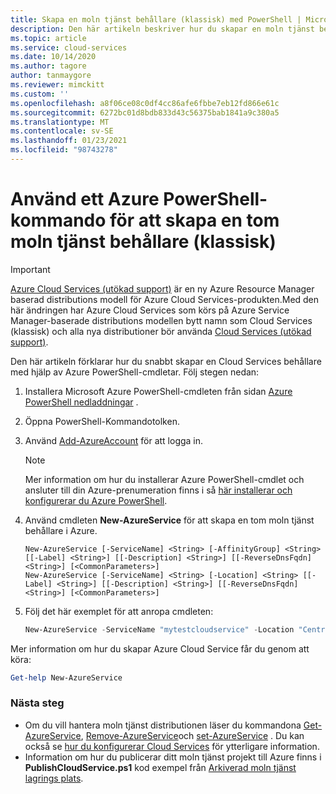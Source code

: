 ```yaml
---
title: Skapa en moln tjänst behållare (klassisk) med PowerShell | Microsoft Docs
description: Den här artikeln beskriver hur du skapar en moln tjänst behållare med PowerShell. Behållaren är värd för webb-och arbets roller.
ms.topic: article
ms.service: cloud-services
ms.date: 10/14/2020
ms.author: tagore
author: tanmaygore
ms.reviewer: mimckitt
ms.custom: ''
ms.openlocfilehash: a8f06ce08c0df4cc86afe6fbbe7eb12fd866e61c
ms.sourcegitcommit: 6272bc01d8bdb833d43c56375bab1841a9c380a5
ms.translationtype: MT
ms.contentlocale: sv-SE
ms.lasthandoff: 01/23/2021
ms.locfileid: "98743278"
---
```

# <a name="use-an-azure-powershell-command-to-create-an-empty-cloud-service-classic-container"></a>Använd ett Azure PowerShell-kommando för att skapa en tom moln tjänst behållare (klassisk)

> [!IMPORTANT]
> [Azure Cloud Services (utökad support)](../cloud-services-extended-support/overview.md) är en ny Azure Resource Manager baserad distributions modell för Azure Cloud Services-produkten.Med den här ändringen har Azure Cloud Services som körs på Azure Service Manager-baserade distributions modellen bytt namn som Cloud Services (klassisk) och alla nya distributioner bör använda [Cloud Services (utökad support)](../cloud-services-extended-support/overview.md).

Den här artikeln förklarar hur du snabbt skapar en Cloud Services behållare med hjälp av Azure PowerShell-cmdletar. Följ stegen nedan:

1. Installera Microsoft Azure PowerShell-cmdleten från sidan [Azure PowerShell nedladdningar](https://aka.ms/webpi-azps) .
2. Öppna PowerShell-Kommandotolken.
3. Använd [Add-AzureAccount](/powershell/module/servicemanagement/azure.service/add-azureaccount?view=azuresmps-4.0.0&preserve-view=true) för att logga in.

   > [!NOTE]
   > Mer information om hur du installerar Azure PowerShell-cmdlet och ansluter till din Azure-prenumeration finns i så [här installerar och konfigurerar du Azure PowerShell](/powershell/azure/).
   >
   >
4. Använd cmdleten **New-AzureService** för att skapa en tom moln tjänst behållare i Azure.

   ```
   New-AzureService [-ServiceName] <String> [-AffinityGroup] <String> [[-Label] <String>] [[-Description] <String>] [[-ReverseDnsFqdn] <String>] [<CommonParameters>]
   New-AzureService [-ServiceName] <String> [-Location] <String> [[-Label] <String>] [[-Description] <String>] [[-ReverseDnsFqdn] <String>] [<CommonParameters>]
   ```

5. Följ det här exemplet för att anropa cmdleten:

   ```powershell
   New-AzureService -ServiceName "mytestcloudservice" -Location "Central US" -Label "mytestcloudservice"
   ```

Mer information om hur du skapar Azure Cloud Service får du genom att köra:

```powershell
Get-help New-AzureService
```

### <a name="next-steps"></a>Nästa steg

* Om du vill hantera moln tjänst distributionen läser du kommandona [Get-AzureService](/powershell/module/servicemanagement/azure.service/Get-AzureService?view=azuresmps-4.0.0&preserve-view=true), [Remove-AzureService](/powershell/module/servicemanagement/azure.service/Remove-AzureService?view=azuresmps-4.0.0&preserve-view=true)och [set-AzureService](/powershell/module/servicemanagement/azure.service/set-azureservice?view=azuresmps-4.0.0&preserve-view=true) . Du kan också se [hur du konfigurerar Cloud Services](cloud-services-how-to-configure-portal.md) för ytterligare information.
* Information om hur du publicerar ditt moln tjänst projekt till Azure finns i  **PublishCloudService.ps1** kod exempel från [Arkiverad moln tjänst lagrings plats](https://github.com/MicrosoftDocs/azure-cloud-services-files/tree/master/Scripts/cloud-services-continuous-delivery).